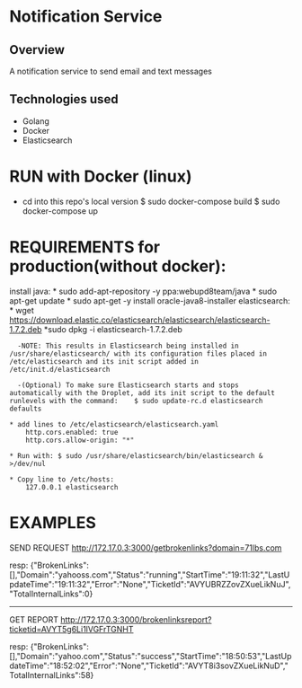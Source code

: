 # Notification Service

## Overview
A notification service to send email and text messages

## Technologies used
* Golang
* Docker
* Elasticsearch


RUN with Docker (linux)
============
* cd into this repo's local version
$ sudo docker-compose build
$ sudo docker-compose up


REQUIREMENTS for production(without docker):
============
install java:
    * sudo add-apt-repository -y ppa:webupd8team/java
    * sudo apt-get update
    * sudo apt-get -y install oracle-java8-installer
elasticsearch:     
    * wget https://download.elastic.co/elasticsearch/elasticsearch/elasticsearch-1.7.2.deb
    *sudo dpkg -i elasticsearch-1.7.2.deb

      -NOTE: This results in Elasticsearch being installed in /usr/share/elasticsearch/ with its configuration files placed in /etc/elasticsearch and its init script added in /etc/init.d/elasticsearch
      
      -(Optional) To make sure Elasticsearch starts and stops automatically with the Droplet, add its init script to the default runlevels with the command:    $ sudo update-rc.d elasticsearch defaults

    * add lines to /etc/elasticsearch/elasticsearch.yaml
        http.cors.enabled: true
        http.cors.allow-origin: "*"

    * Run with: $ sudo /usr/share/elasticsearch/bin/elasticsearch & >/dev/nul

    * Copy line to /etc/hosts:
        127.0.0.1 elasticsearch


EXAMPLES
==========

SEND REQUEST
http://172.17.0.3:3000/getbrokenlinks?domain=71lbs.com

resp: {"BrokenLinks":[],"Domain":"yahooss.com","Status":"running","StartTime":"19:11:32","LastUpdateTime":"19:11:32","Error":"None","TicketId":"AVYUBRZZovZXueLikNuJ","TotalInternalLinks":0}

-------------------------------------------------------------------------------

GET REPORT
http://172.17.0.3:3000/brokenlinksreport?ticketid=AVYT5g6Li1lVGFrTGNHT

resp: {"BrokenLinks":[],"Domain":"yahoo.com","Status":"success","StartTime":"18:50:53","LastUpdateTime":"18:52:02","Error":"None","TicketId":"AVYT8i3sovZXueLikNuD","TotalInternalLinks":58}
